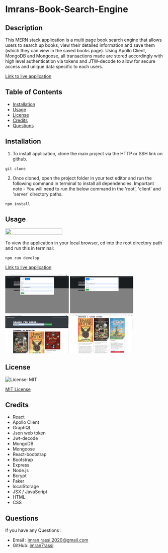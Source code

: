 # Imrans-Book-Search-Engine

## Description

This MERN stack application is a multi page book search engine that allows users to search up books, view their detailed information and save them (which they can view in the saved books page). Using Apollo Client, MongoDB and Mongoose, all transactions made are stored accordingly with high level authentication via tokens and JTW-decode to allow for secure access and unique data specific to each users.

[Link to live application](https://murmuring-wave-99733.herokuapp.com/)

## Table of Contents
* [Installation](#installation)
* [Usage](#usage)
* [License](#license)
* [Credits](#credits)
* [Questions](#questions)

## Installation

1. To install application, clone the main project via the HTTP or SSH link on github.

```
git clone
```

2. Once cloned, open the project folder in your text editor and run the following command in terminal to install all dependencies.
   Important note - You will need to run the below command in the 'root', 'client' and 'server' directory paths.

```
npm install
```

## Usage

<img src="./Assets/demo.gif" width="60%" height="40%" />

To view the application in your local browser, cd into the root directory path and run this in terminal:

```
npm run develop
```
[Link to live application](https://murmuring-wave-99733.herokuapp.com/)


<img src="./Assets/1.jpg" width="40%" height="40%" /> <img src="./Assets/2.jpg" width="40%" height="40%" />
<img src="./Assets/3.jpg" width="40%" height="40%" /> <img src="./Assets/4.jpg" width="40%" height="40%" /> 


## License

![License: MIT](https://img.shields.io/github/license/TheInfamousGrim/orm-e-commerce-back-end?color=yellow)

[MIT License](./LICENSE)



## Credits

- React
- Apollo Client
- GraphQL
- Json web token
- Jwt-decode
- MongoDB
- Mongoose
- React-bootstrap
- Bootstrap
- Express
- Node.js
- Bcrypt
- Faker
- localStorage
- JSX / JavaScript
- HTML
- CSS

## Questions

If you have any Questions :
  * Email : imran.rassi.2020@gmail.com
  * GitHub: [imran7rassi](https://github.com/imran7rassi)

